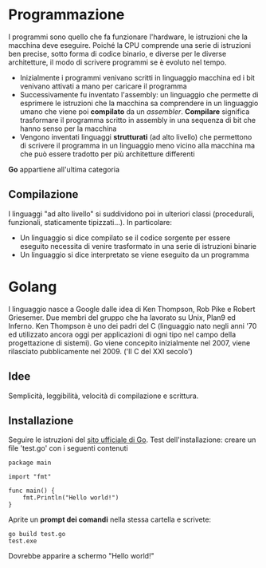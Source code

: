 # Programmazione
I programmi sono quello che fa funzionare l'hardware, le istruzioni che la macchina deve eseguire. Poiché la CPU comprende una serie di istruzioni ben precise, sotto forma di codice binario, e diverse per le diverse architetture, il modo di scrivere programmi se è evoluto nel tempo.

* Inizialmente i programmi venivano scritti in linguaggio macchina ed i bit venivano attivati a mano per caricare il programma
* Successivamente fu inventato l'assembly: un linguaggio che permette di esprimere le istruzioni che la macchina sa comprendere in un linguaggio umano che viene poi **compilato** da un *assembler*. __Compilare__ significa trasformare il programma scritto in assembly in una sequenza di bit che hanno senso per la macchina
* Vengono inventati linguaggi __strutturati__ (ad alto livello) che permettono di scrivere il programma in un linguaggio meno vicino alla macchina ma che può essere tradotto per più architetture differenti

**Go** appartiene all'ultima categoria

## Compilazione
I linguaggi "ad alto livello" si suddividono poi in ulteriori classi (procedurali, funzionali, staticamente tipizzati...). In particolare:

* Un linguaggio si dice compilato se il codice sorgente per essere eseguito necessita di venire trasformato in una serie di istruzioni binarie
* Un linguaggio si dice interpretato se viene eseguito da un programma

# Golang
I linguaggio nasce a Google dalle idea di Ken Thompson, Rob Pike e
Robert Griesemer. Due membri del gruppo che ha lavorato su Unix, Plan9
ed Inferno. Ken Thompson è uno dei padri del C (linguaggio nato negli
anni '70 ed utilizzato ancora oggi per applicazioni di ogni tipo nel
campo della progettazione di sistemi). Go viene concepito inizialmente
nel 2007, viene rilasciato pubblicamente nel 2009. ('Il C del XXI
secolo')

## Idee
Semplicità, leggibilità, velocità di compilazione e scrittura.

## Installazione
Seguire le istruzioni del [sito ufficiale di Go](https://go.dev). Test
dell'installazione: creare un file 'test.go' con i seguenti
contenuti

	package main
	
	import "fmt"
	
	func main() {
		fmt.Println("Hello world!")
	}

Aprite un <b>prompt dei comandi</b> nella stessa cartella e scrivete:

	go build test.go
	test.exe

Dovrebbe apparire a schermo "Hello world!"
